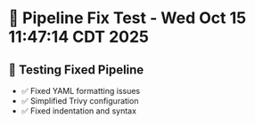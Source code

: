 # 🔧 Pipeline Fix Test - Wed Oct 15 11:47:14 CDT 2025
## 🎯 Testing Fixed Pipeline
- ✅ Fixed YAML formatting issues
- ✅ Simplified Trivy configuration
- ✅ Fixed indentation and syntax
